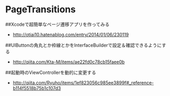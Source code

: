 # PageTransitions

##Xcodeで超簡単なページ遷移アプリを作ってみる
- http://otiai10.hatenablog.com/entry/2014/01/06/230119

##UIButtonの角丸とか枠線とかをInterfaceBuilderで設定＆確認できるようにする
- http://qiita.com/Kta-M/items/ae22fd0c78cb15faee0b

##起動時のViewControllerを動的に変更する
- http://qiita.com/Ryuho/items/1ef823056c985ee3899f#_reference-b114f5518b75b1c107d3
